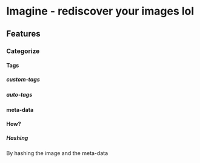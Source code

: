 # Imagine - rediscover your images lol
## Features


### Categorize
#### Tags
##### custom-tags
##### auto-tags
#### meta-data
#### How?
##### Hashing
By hashing the image and the meta-data

